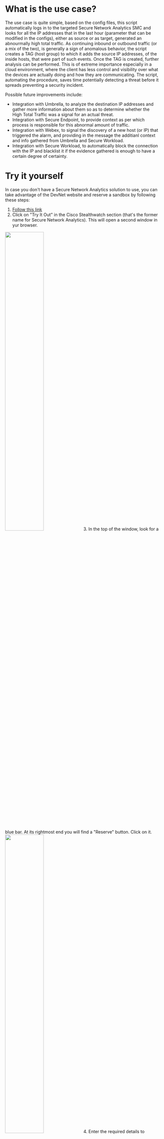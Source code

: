 # What is the use case?
The use case is quite simple, based on the config files, this script automatically logs in to the targeted Secure Network Analytics SMC and looks for all the IP addresses that in the last hour (parameter that can be modified in the configs), either as source or as target, generated an abnourmally high total traffic. 
As continuing inbound or outbound traffic (or a mix of the two), is generally a sign of anomalous behavior, the script creates a TAG (host group) to which it adds the source IP addresses, of the inside hosts, that were part of such events.
Once the TAG is created, further analysis can be performed.
This is of extreme importance especially in a cloud environment, where the client has less control and visibility over what the devices are actually doing and how they are communicating.
The script, automating the procedure, saves time potentially detecting a threat before it spreads preventing a security incident.

Possible future improvements include:
- Integration with Umbrella, to analyze the destination IP addresses and gather more information about them so as to determine whether the High Total Traffic was a signal for an actual threat.
- Integration with Secure Endpoint, to provide context as per which process is responsible for this abnormal amount of traffic.
- Integration with Webex, to signal the discovery of a new host (or IP) that triggered the alarm, and providing in the message the additianl context and info gathered from Umbrella and Secure Workload.
- Integration with Secure Workload, to automatically block the connection with the IP and blacklist it if the evidence gathered is enough to have a certain degree of certainty.

# Try it yourself
In case you don't have a Secure Network Analytics solution to use, you can take advantage of the DevNet website and reserve a sandbox by following these steps:
1. [Follow this link](https://developer.cisco.com/docs/sandbox/#!security/overview)
2. Click on "Try It Out" in the Cisco Stealthwatch section (that's the former name for Secure Network Analytics). This will open a second window in yur browser.
<img src="https://github.com/communikein/dne-stealthwatch-mission/blob/master/use-casesimages/step-0.png" width=50% height=50%>
3. In the top of the window, look for a blue bar. At its rightmost end you will find a "Reserve" button. Click on it.
<img src="https://github.com/communikein/dne-stealthwatch-mission/blob/master/use-casesimages/step-1.png" width=50% height=50%>
4. Enter the required details to reserver your instance (there is a maximum of 4 hours of reservation available).
5. Click on "Reserve"
<img src="https://github.com/communikein/dne-stealthwatch-mission/blob/master/use-casesimages/step-2.png" width=50% height=50%>
6. After 10-15 minutes an email will be sent to you with the details on how to access the sandbox.
